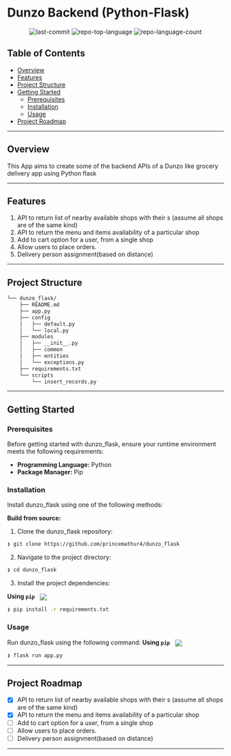 <div align="left" style="position: relative;">

<h1> Dunzo Backend (Python-Flask) </h1>
<p align="center">
	<img src="https://img.shields.io/github/last-commit/princemathur4/dunzo_flask?style=default&logo=git&logoColor=white&color=0080ff" alt="last-commit">
	<img src="https://img.shields.io/github/languages/top/princemathur4/dunzo_flask?style=default&color=0080ff" alt="repo-top-language">
	<img src="https://img.shields.io/github/languages/count/princemathur4/dunzo_flask?style=default&color=0080ff" alt="repo-language-count">
</p>

##  Table of Contents

- [ Overview](#-overview)
- [ Features](#-features)
- [ Project Structure](#-project-structure)
- [ Getting Started](#-getting-started)
  - [ Prerequisites](#-prerequisites)
  - [ Installation](#-installation)
  - [ Usage](#-usage)
- [ Project Roadmap](#-project-roadmap)

---

##  Overview

This App aims to create some of the backend APIs of a Dunzo like grocery delivery app using Python flask  

---

##  Features
1. API to return list of nearby available shops with their s (assume all shops are of the
same kind)
2. API to return the menu and items availability of a particular shop
3. Add to cart option for a user, from a single shop
4. Allow users to place orders.
5. Delivery person assignment(based on distance)

---

##  Project Structure

```sh
└── dunzo_flask/
    ├── README.md
    ├── app.py
    ├── config
    │   ├── default.py
    │   └── local.py
    ├── modules
    │   ├── __init__.py
    │   ├── common
    │   ├── entities
    │   └── exceptions.py
    ├── requirements.txt
    └── scripts
        └── insert_records.py
```

---
##  Getting Started

###  Prerequisites

Before getting started with dunzo_flask, ensure your runtime environment meets the following requirements:

- **Programming Language:** Python
- **Package Manager:** Pip


###  Installation

Install dunzo_flask using one of the following methods:

**Build from source:**

1. Clone the dunzo_flask repository:
```sh
❯ git clone https://github.com/princemathur4/dunzo_flask
```

2. Navigate to the project directory:
```sh
❯ cd dunzo_flask
```

3. Install the project dependencies:


**Using `pip`** &nbsp; [<img align="center" src="https://img.shields.io/badge/Pip-3776AB.svg?style={badge_style}&logo=pypi&logoColor=white" />](https://pypi.org/project/pip/)

```sh
❯ pip install -r requirements.txt
```




###  Usage
Run dunzo_flask using the following command:
**Using `pip`** &nbsp; [<img align="center" src="https://img.shields.io/badge/Pip-3776AB.svg?style={badge_style}&logo=pypi&logoColor=white" />](https://pypi.org/project/pip/)

```sh
❯ flask run app.py
```



---
##  Project Roadmap
- [x] API to return list of nearby available shops with their s (assume all shops are of the same kind)
- [x] API to return the menu and items availability of a particular shop
- [ ] Add to cart option for a user, from a single shop
- [ ] Allow users to place orders.
- [ ] Delivery person assignment(based on distance)
---
